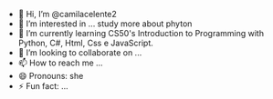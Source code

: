 - 👋 Hi, I’m @camilacelente2
- 👀 I’m interested in ... study more about phyton
- 🌱 I’m currently learning CS50's Introduction to Programming with Python, C#, Html, Css e JavaScript.
- 💞️ I’m looking to collaborate on ...
- 📫 How to reach me ...
- 😄 Pronouns: she
- ⚡ Fun fact: ...

<!---
camilacelente2/camilacelente2 is a ✨ special ✨ repository because its `README.md` (this file) appears on your GitHub profile.
You can click the Preview link to take a look at your changes.
--->
